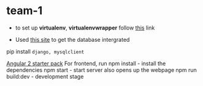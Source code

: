 # team-1

- to set up **virtualenv**, **virtualenvwrapper** follow [this](https://virtualenvwrapper.readthedocs.io/en/latest/) link

- Used [this site](https://www.digitalocean.com/community/tutorials/how-to-use-mysql-or-mariadb-with-your-django-application-on-ubuntu-14-04) to get the database intergrated 

pip install
	`django, mysqlclient`


[Angular 2 starter pack](https://github.com/AngularClass/angular2-webpack-starter)
For frontend, run 
npm install - install the dependencies
npm start - start server also opens up the webpage
npm run build:dev - development stage

